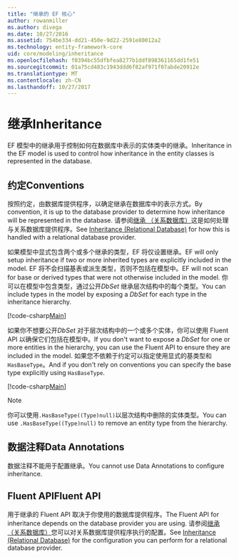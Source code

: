 ```yaml
---
title: "继承的 EF 核心"
author: rowanmiller
ms.author: divega
ms.date: 10/27/2016
ms.assetid: 754be334-dd21-450e-9d22-2591e80012a2
ms.technology: entity-framework-core
uid: core/modeling/inheritance
ms.openlocfilehash: f0394bc55dfbfea8277b1ddf898361165dd1fe51
ms.sourcegitcommit: 01a75cd483c1943ddd6f82af971f07abde20912e
ms.translationtype: MT
ms.contentlocale: zh-CN
ms.lasthandoff: 10/27/2017
---
```

# <a name="inheritance"></a><span data-ttu-id="17c4a-102">继承</span><span class="sxs-lookup"><span data-stu-id="17c4a-102">Inheritance</span></span>

<span data-ttu-id="17c4a-103">EF 模型中的继承用于控制如何在数据库中表示的实体类中的继承。</span><span class="sxs-lookup"><span data-stu-id="17c4a-103">Inheritance in the EF model is used to control how inheritance in the entity classes is represented in the database.</span></span>

## <a name="conventions"></a><span data-ttu-id="17c4a-104">约定</span><span class="sxs-lookup"><span data-stu-id="17c4a-104">Conventions</span></span>

<span data-ttu-id="17c4a-105">按照约定，由数据库提供程序，以确定继承在数据库中的表示方式。</span><span class="sxs-lookup"><span data-stu-id="17c4a-105">By convention, it is up to the database provider to determine how inheritance will be represented in the database.</span></span> <span data-ttu-id="17c4a-106">请参阅[继承 （关系数据库）](relational/inheritance.md)这是如何处理与关系数据库提供程序。</span><span class="sxs-lookup"><span data-stu-id="17c4a-106">See [Inheritance (Relational Database)](relational/inheritance.md) for how this is handled with a relational database provider.</span></span>

<span data-ttu-id="17c4a-107">如果模型中显式包含两个或多个继承的类型，EF 将仅设置继承。</span><span class="sxs-lookup"><span data-stu-id="17c4a-107">EF will only setup inheritance if two or more inherited types are explicitly included in the model.</span></span> <span data-ttu-id="17c4a-108">EF 将不会扫描基表或派生类型，否则不包括在模型中。</span><span class="sxs-lookup"><span data-stu-id="17c4a-108">EF will not scan for base or derived types that were not otherwise included in the model.</span></span> <span data-ttu-id="17c4a-109">你可以在模型中包含类型，通过公开*DbSet<TEntity>* 继承层次结构中的每个类型。</span><span class="sxs-lookup"><span data-stu-id="17c4a-109">You can include types in the model by exposing a *DbSet<TEntity>* for each type in the inheritance hierarchy.</span></span>

[!code-csharp[Main](../../../samples/core/Modeling/Conventions/Samples/InheritanceDbSets.cs?highlight=3-4&name=Model)]

<span data-ttu-id="17c4a-110">如果你不想要公开*DbSet<TEntity>* 对于层次结构中的一个或多个实体，你可以使用 Fluent API 以确保它们包括在模型中。</span><span class="sxs-lookup"><span data-stu-id="17c4a-110">If you don't want to expose a *DbSet<TEntity>* for one or more entities in the hierarchy, you can use the Fluent API to ensure they are included in the model.</span></span>
<span data-ttu-id="17c4a-111">如果您不依赖于约定可以指定使用显式的基类型和`HasBaseType`。</span><span class="sxs-lookup"><span data-stu-id="17c4a-111">And if you don't rely on conventions you can specify the base type explicitly using `HasBaseType`.</span></span>

[!code-csharp[Main](../../../samples/core/Modeling/Conventions/Samples/InheritanceModelBuilder.cs?highlight=7&name=Context)]

> [!NOTE]
> <span data-ttu-id="17c4a-112">你可以使用`.HasBaseType((Type)null)`以层次结构中删除的实体类型。</span><span class="sxs-lookup"><span data-stu-id="17c4a-112">You can use `.HasBaseType((Type)null)` to remove an entity type from the hierarchy.</span></span>

## <a name="data-annotations"></a><span data-ttu-id="17c4a-113">数据注释</span><span class="sxs-lookup"><span data-stu-id="17c4a-113">Data Annotations</span></span>

<span data-ttu-id="17c4a-114">数据注释不能用于配置继承。</span><span class="sxs-lookup"><span data-stu-id="17c4a-114">You cannot use Data Annotations to configure inheritance.</span></span>

## <a name="fluent-api"></a><span data-ttu-id="17c4a-115">Fluent API</span><span class="sxs-lookup"><span data-stu-id="17c4a-115">Fluent API</span></span>

<span data-ttu-id="17c4a-116">用于继承的 Fluent API 取决于你使用的数据库提供程序。</span><span class="sxs-lookup"><span data-stu-id="17c4a-116">The Fluent API for inheritance depends on the database provider you are using.</span></span> <span data-ttu-id="17c4a-117">请参阅[继承 （关系数据库）](relational/inheritance.md)您可以对关系数据库提供程序执行的配置。</span><span class="sxs-lookup"><span data-stu-id="17c4a-117">See [Inheritance (Relational Database)](relational/inheritance.md) for the configuration you can perform for a relational database provider.</span></span>
